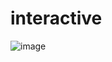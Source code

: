# interactive

![image](https://user-images.githubusercontent.com/77645885/112242428-13d12500-8c09-11eb-8e28-a4f797022d75.png)
